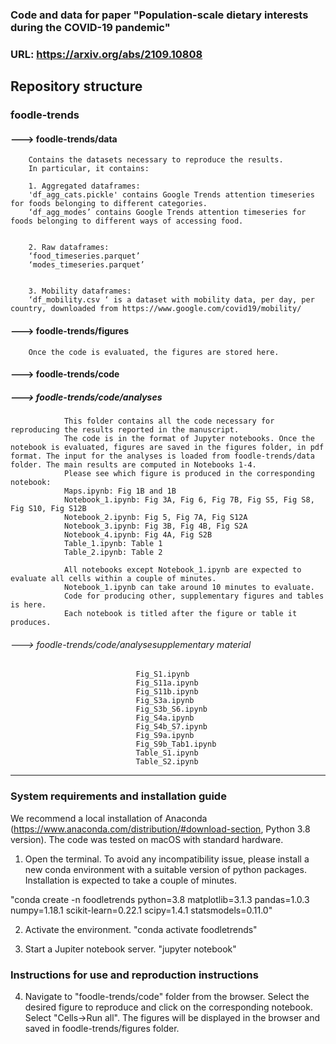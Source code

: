 
### Code and data for paper "Population-scale dietary interests during the COVID-19 pandemic"
### URL: https://arxiv.org/abs/2109.10808


## Repository structure

### foodle-trends

#### ---> foodle-trends/data
        Contains the datasets necessary to reproduce the results.
        In particular, it contains:

        1. Aggregated dataframes:
        'df_agg_cats.pickle' contains Google Trends attention timeseries for foods belonging to different categories.
        ‘df_agg_modes’ contains Google Trends attention timeseries for foods belonging to different ways of accessing food.


        2. Raw dataframes:
        ‘food_timeseries.parquet’
        ‘modes_timeseries.parquet’


        3. Mobility dataframes:
        ‘df_mobility.csv ‘ is a dataset with mobility data, per day, per country, downloaded from https://www.google.com/covid19/mobility/
                        
#### ---> foodle-trends/figures
        Once the code is evaluated, the figures are stored here.

#### ---> foodle-trends/code

#####        ---> foodle-trends/code/analyses
                This folder contains all the code necessary for reproducing the results reported in the manuscript.
                The code is in the format of Jupyter notebooks. Once the notebook is evaluated, figures are saved in the figures folder, in pdf format. The input for the analyses is loaded from foodle-trends/data folder. The main results are computed in Notebooks 1-4.
                Please see which figure is produced in the corresponding notebook:
                Maps.ipynb: Fig 1B and 1B
                Notebook_1.ipynb: Fig 3A, Fig 6, Fig 7B, Fig S5, Fig S8, Fig S10, Fig S12B
                Notebook_2.ipynb: Fig 5, Fig 7A, Fig S12A
                Notebook_3.ipynb: Fig 3B, Fig 4B, Fig S2A
                Notebook_4.ipynb: Fig 4A, Fig S2B
                Table_1.ipynb: Table 1
                Table_2.ipynb: Table 2
                
                All notebooks except Notebook_1.ipynb are expected to evaluate all cells within a couple of minutes.
                Notebook_1.ipynb can take around 10 minutes to evaluate.
                Code for producing other, supplementary figures and tables is here.
                Each notebook is titled after the figure or table it produces.

######                ---> foodle-trends/code/analysesupplementary material
                                Fig_S1.ipynb
                                Fig_S11a.ipynb
                                Fig_S11b.ipynb
                                Fig_S3a.ipynb
                                Fig_S3b_S6.ipynb
                                Fig_S4a.ipynb
                                Fig_S4b_S7.ipynb
                                Fig_S9a.ipynb
                                Fig_S9b_Tab1.ipynb
                                Table_S1.ipynb
                                Table_S2.ipynb
  

-------------------------------------------------


### System requirements and installation guide


We recommend a local installation of Anaconda (https://www.anaconda.com/distribution/#download-section, Python 3.8 version). The code was tested on macOS with standard hardware.


1. Open the terminal. To avoid any incompatibility issue, please install a new conda environment with a suitable version of python packages. Installation is expected to take a couple of minutes.

"conda create -n foodletrends python=3.8 matplotlib=3.1.3 pandas=1.0.3 numpy=1.18.1 scikit-learn=0.22.1 scipy=1.4.1 statsmodels=0.11.0"

2. Activate the environment.
"conda activate foodletrends"

3. Start a Jupiter notebook server.
"jupyter notebook"

### Instructions for use and reproduction instructions

4. Navigate to "foodle-trends/code" folder from the browser. Select the desired figure to reproduce and click on the corresponding notebook. Select "Cells->Run all". The figures will be displayed in the browser and saved in foodle-trends/figures folder.


